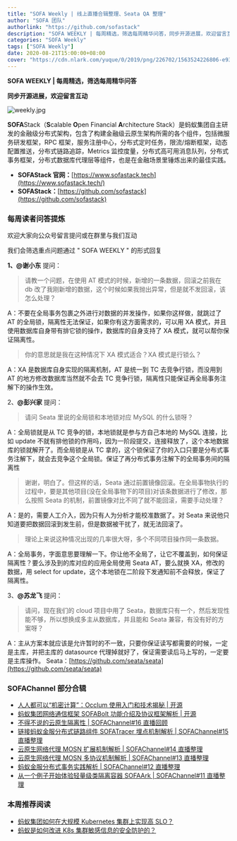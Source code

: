 ```yaml
---
title: "SOFA Weekly | 线上直播合辑整理、Seata QA 整理"
author: "SOFA 团队"
authorlink: "https://github.com/sofastack"
description: "SOFA WEEKLY | 每周精选，筛选每周精华问答，同步开源进展，欢迎留言互动。"
categories: "SOFA Weekly"
tags: ["SOFA Weekly"]
date: 2020-08-21T15:00:00+08:00
cover: "https://cdn.nlark.com/yuque/0/2019/png/226702/1563524226806-e93607a3-1b77-4ca2-8c3c-0384ab966154.png"
---
```


**SOFA WEEKLY | 每周精选，筛选每周精华问答**

**同步开源进展，欢迎留言互动**

![weekly.jpg](https://cdn.nlark.com/yuque/0/2019/jpeg/226702/1562925824761-fc720f21-9622-437b-a783-0b0729eda119.jpeg)

**SOFA**Stack（**S**calable **O**pen Financial **A**rchitecture Stack）是蚂蚁集团自主研发的金融级分布式架构，包含了构建金融级云原生架构所需的各个组件，包括微服务研发框架，RPC 框架，服务注册中心，分布式定时任务，限流/熔断框架，动态配置推送，分布式链路追踪，Metrics 监控度量，分布式高可用消息队列，分布式事务框架，分布式数据库代理层等组件，也是在金融场景里锤炼出来的最佳实践。

- **SOFAStack 官网：**[https://www.sofastack.tech](https://www.sofastack.tech/)
- **SOFAStack：**[https://github.com/sofastack](https://github.com/sofastack)

### 每周读者问答提炼

欢迎大家向公众号留言提问或在群里与我们互动

我们会筛选重点问题通过 " SOFA WEEKLY " 的形式回复

**1、@谢小东** 提问：

> 请教一个问题，在使用 AT 模式的时候，新增的一条数据，回滚之前我在 db 改了我刚新增的数据，这个时候如果我抛出异常，但是就不发回滚，该怎么处理？

A：不要在全局事务包裹之外进行对数据的并发操作，如果你这样做，就跳过了 AT 的全局锁，隔离性无法保证，如果你有这方面需求的，可以用 XA 模式，并且使用数据库自身带有排它锁的操作，数据库的自身支持了 XA 模式，就可以帮你保证隔离性。

> 你的意思就是我在这种情况下 XA 模式适合？XA 模式是行锁么？

A：XA 是数据库自身实现的隔离机制，AT 是统一到 TC 去竞争行锁，而没用到 AT 的地方修改数据库当然就不会去 TC 竞争行锁，隔离性只能保证再全局事务注解下的操作生效。

2、**@彭兴家** 提问：

> 请问 Seata 里说的全局锁和本地锁对应 MySQL 的什么锁呀？

A：全局锁就是从 TC 竞争的锁，本地锁就是参与方自己本地的 MySQL 连接，比如 update 不就有排他锁的作用吗，因为一阶段提交，连接释放了，这个本地数据库的锁就解开了。而全局锁是从 TC 拿的，这个锁保证了你的入口只要是分布式事务注解下，就会去竞争这个全局锁。保证了再分布式事务注解下的全局事务间的隔离性

> 谢谢，明白了。但这样的话，Seata 通过前置镜像回滚。在全局事物执行的过程中，要是其他项目(没在全局事物下的项目)对该条数据进行了修改，那么按照 Seata 的机制，前置镜像对比不同了就不能回滚，需要手动处理？

A：是的，需要人工介入，因为只有人为分析才能校准数据了。对 Seata 来说他只知道要把数据回滚到发生前，但是数据被干扰了，就无法回滚了。

> 理论上来说这种情况出现的几率很大呀，多个不同项目操作同一条数据。

A：全局事务，字面意思要理解一下。你让他不全局了，让它不覆盖到，如何保证隔离性？要么涉及到的库对应的应用全局使用 Seata AT，要么就换 XA，修改的数据，用 select for update，这个本地锁在二阶段下发通知前不会释放，保证了隔离性。

3、**@苏龙飞** 提问：

> 请问，现在我们的 cloud 项目中用了 Seata，数据库只有一个，然后发现性能不够，所以想换成多主从数据库，并且能和 Seata 兼容，有没有好的方案呀？

A：主从方案本就应该是允许暂时的不一致，只要你保证读写都需要的时候，一定是主库，并把主库的 datasource 代理掉就好了，保证需要读后马上写的，一定要是主库操作。
Seata：[https://github.com/seata/seata](https://github.com/seata/seata)

### SOFAChannel 部分合辑

- [人人都可以“机密计算”：Occlum 使用入门和技术揭秘 | 开源](/blog/sofa-channel-18-retrospect/)
- [蚂蚁集团网络通信框架 SOFABolt 功能介绍及协议框架解析 | 开源](/blog/sofa-channel-17/)
- [不得不说的云原生隔离性 | SOFAChannel#16 直播回顾](/blog/sofa-channel-16-retrospect/)
- [链接]()[蚂蚁金服分布式链路组件 SOFATracer 埋点机制解析 | SOFAChannel#15 直播整理](/blog/sofa-channel-15-retrospect/)
- [云原生网络代理 MOSN 扩展机制解析 | SOFAChannel#14 直播整理](/blog/sofa-channel-14-retrospect/)
- [云原生网络代理 MOSN 多协议机制解析 | SOFAChannel#13 直播整理](/blog/sofa-channel-13-retrospect/)
- [蚂蚁金服分布式事务实践解析 | SOFAChannel#12 直播整理](/blog/sofa-channel-12-retrospect/)
- [从一个例子开始体验轻量级类隔离容器 SOFAArk | SOFAChannel#11 直播整理](/blog/sofa-channel-11-retrospect/)

### 本周推荐阅读

- [蚂蚁集团如何在大规模 Kubernetes 集群上实现高 SLO？](/blog/antgroup-kubernetes-high-slo/)
- [蚂蚁是如何改进 K8s 集群敏感信息的安全防护的？](/blog/antgroup-k8s-security-protection-of-cluster-sensitive-information/)
